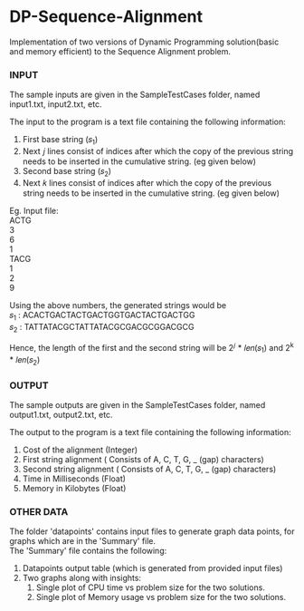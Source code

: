 # DP-Sequence-Alignment
Implementation of two versions of Dynamic Programming solution(basic and memory efficient) to the Sequence Alignment problem.


<h3> INPUT </h3>

The sample inputs are given in the SampleTestCases folder, named input1.txt, input2.txt, etc. 

The input to the program is a text file containing the following information: <br/>
1. First base string (𝑠<sub>1</sub>) <br/>
2. Next 𝑗 lines consist of indices after which the copy of the previous string needs to be inserted in the cumulative string. (eg given below) <br/>
3. Second base string (𝑠<sub>2</sub>) <br/>
4. Next 𝑘 lines consist of indices after which the copy of the previous string needs to be inserted in the cumulative string. (eg given below) <br/>

Eg. Input file: <br/>
ACTG <br/>
3 <br/>
6 <br/>
1 <br/>
TACG <br/>
1 <br/>
2 <br/>
9 <br/>

Using the above numbers, the generated strings would be <br/>
𝑠<sub>1</sub> : ACACTGACTACTGACTGGTGACTACTGACTGG <br/>
𝑠<sub>2</sub> : TATTATACGCTATTATACGCGACGCGGACGCG <br/>

Hence, the length of the first and the second string will be 2<sup>𝑗</sup> * 𝑙𝑒𝑛(𝑠<sub>1</sub>) and 2<sup>k</sup> * 𝑙𝑒𝑛(𝑠<sub>2</sub>) 


<h3> OUTPUT </h3>

The sample outputs are given in the SampleTestCases folder, named output1.txt, output2.txt, etc. 

The output to the program is a text file containing the following information: <br/>
1. Cost of the alignment (Integer) <br/>
2. First string alignment ( Consists of A, C, T, G, _ (gap) characters) <br/>
3. Second string alignment ( Consists of A, C, T, G, _ (gap) characters) <br/>
4. Time in Milliseconds (Float) <br/>
5. Memory in Kilobytes (Float) <br/>


<h3> OTHER DATA </h3>

The folder 'datapoints' contains input files to generate graph data points, for graphs which are in the 'Summary' file. <br/>
The 'Summary' file contains the following: <br/>
1. Datapoints output table (which is generated from provided input files) <br/>
2. Two graphs along with insights: <br/>
   1) Single plot of CPU time vs problem size for the two solutions. <br/>
   2) Single plot of Memory usage vs problem size for the two solutions. 
   
   


